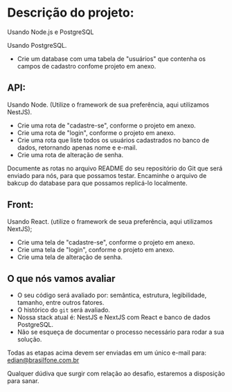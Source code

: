 # Descrição do projeto:

Usando Node.js e PostgreSQL

Usando PostgreSQL.
- Crie um database com uma tabela de "usuários" que contenha os campos de cadastro confome projeto em anexo.

## API: 
  Usando Node. (Utilize o framework de sua preferência, aqui utilizamos NestJS).
  - Crie uma rota de "cadastre-se", conforme o projeto em anexo.
  - Crie uma rota de "login", conforme o projeto em anexo.
  - Crie uma rota que liste todos os usuários cadastrados no banco de dados, retornando apenas nome e e-mail.
  - Crie uma rota de alteração de senha. 

  Documente as rotas no arquivo README do seu repositório do Git que será enviado para nós, para que possamos testar. 
  Encaminhe o arquivo de bakcup do database para que possamos replicá-lo localmente.

## Front:
  Usando React. (utilize o framework de seua preferência, aqui utilizamos NextJS);
  - Crie uma tela de "cadastre-se", conforme o projeto em anexo.
  - Crie uma tela de "login", conforme o projeto em anexo.
  - Crie uma tela de alteração de senha. 


## O que nós vamos avaliar

- O seu código será avaliado por: semântica, estrutura, legibilidade, tamanho, entre outros fatores.
- O histórico do `git` será avaliado.
- Nossa stack atual é: NestJS e NextJS com React e banco de dados PostgreSQL.
- Não se esqueça de documentar o processo necessário para rodar a sua solução.

Todas as etapas acima devem ser enviadas em um único e-mail para: edian@brasilfone.com.br

Qualquer dúdiva que surgir com relação ao desafio, estaremos a disposição para sanar. 
